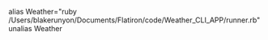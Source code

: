 alias Weather="ruby /Users/blakerunyon/Documents/Flatiron/code/Weather_CLI_APP/runner.rb"
unalias Weather